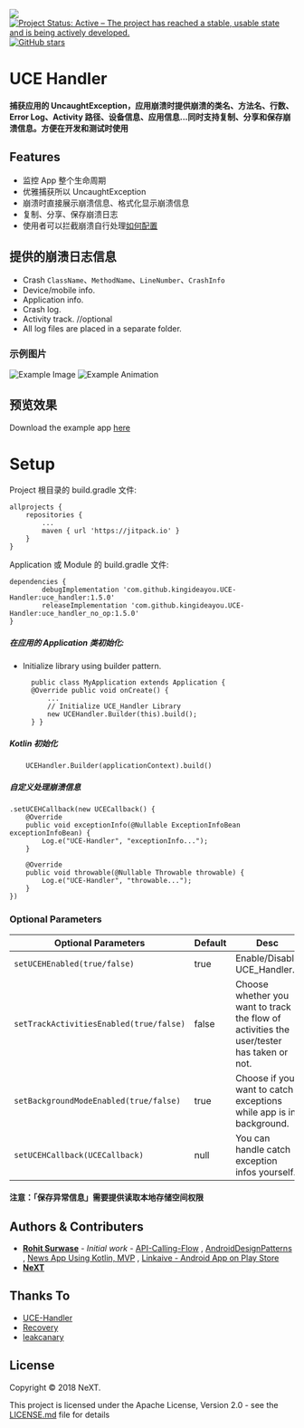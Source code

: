 [![](https://jitpack.io/v/kingideayou/UCE-Handler.svg)](https://jitpack.io/#RohitSurwase/UCE-Handler) [![Project Status: Active – The project has reached a stable, usable state and is being actively developed.](http://www.repostatus.org/badges/latest/active.svg)](http://www.repostatus.org/#active) [![GitHub stars](https://img.shields.io/github/stars/kingideayou/UCE-Handler.svg?style=social&label=Star)](https://GitHub.com/kingideayou/UCE-Handler/stargazers)

# UCE Handler
#### 捕获应用的 UncaughtException，应用崩溃时提供崩溃的类名、方法名、行数、Error Log、Activity 路径、设备信息、应用信息...同时支持复制、分享和保存崩溃信息。方便在开发和测试时使用

## Features
* 监控 App 整个生命周期
* 优雅捕获所以 UncaughtException
* 崩溃时直接展示崩溃信息、格式化显示崩溃信息
* 复制、分享、保存崩溃日志
* 使用者可以拦截崩溃自行处理[如何配置](#自定义处理崩溃信息)

## 提供的崩溃日志信息
* Crash `ClassName`、`MethodName`、`LineNumber`、`CrashInfo`
* Device/mobile info.
* Application info.
* Crash log.
* Activity track. //optional
* All log files are placed in a separate folder.

### 示例图片
![Example Image](http://ww1.sinaimg.cn/mw690/6db4aff6gy1fvn1nrp5qnj21905g0qse.jpg)
![Example Animation](http://ww1.sinaimg.cn/mw690/6db4aff6gy1fvmyplertdg20ew0pn1kx.gif)

## 预览效果
Download the example app [here](https://github.com/kingideayou/UCE-Handler/raw/master/DemoApk)

# Setup
Project 根目录的 build.gradle 文件:

	allprojects {
		repositories {
			...
			maven { url 'https://jitpack.io' }
		}
	}

Application 或 Module 的 build.gradle 文件:

	dependencies {
            debugImplementation 'com.github.kingideayou.UCE-Handler:uce_handler:1.5.0'
	        releaseImplementation 'com.github.kingideayou.UCE-Handler:uce_handler_no_op:1.5.0'
	}

##### 在应用的 Application 类初始化:
* Initialize library using builder pattern.

		public class MyApplication extends Application {
		@Override public void onCreate() {
			...
			// Initialize UCE_Handler Library
			new UCEHandler.Builder(this).build();
		} }

##### Kotlin 初始化

        UCEHandler.Builder(applicationContext).build()

##### 自定义处理崩溃信息

    .setUCEHCallback(new UCECallback() {
        @Override
        public void exceptionInfo(@Nullable ExceptionInfoBean exceptionInfoBean) {
            Log.e("UCE-Handler", "exceptionInfo...");
        }

        @Override
        public void throwable(@Nullable Throwable throwable) {
            Log.e("UCE-Handler", "throwable...");
        }
    })

### Optional Parameters

| Optional Parameters | Default | Desc |
| ------ | ------ | ------ |
| `setUCEHEnabled(true/false)` | true | Enable/Disable UCE_Handler. |
| `setTrackActivitiesEnabled(true/false)` | false | Choose whether you want to track the flow of activities the user/tester has taken or not. |
| `setBackgroundModeEnabled(true/false)` | true | Choose if you want to catch exceptions while app is in background. |
| `setUCEHCallback(UCECallback)` | null | You can handle catch exception infos yourself. |

#### 注意：「保存异常信息」需要提供读取本地存储空间权限

## Authors & Contributers

* [**Rohit Surwase**](https://github.com/RohitSurwase) - *Initial work* - [API-Calling-Flow](https://github.com/RohitSurwase/API-Calling-Flow) , [AndroidDesignPatterns](https://github.com/RohitSurwase/AndroidDesignPatterns) , [News App Using Kotlin, MVP](https://github.com/RohitSurwase/News-Kotlin-MVP) ,  [Linkaive - Android App on Play Store](https://play.google.com/store/apps/details?id=com.rohitss.saveme)
* [**NeXT**](https://juejin.im/user/55f4419360b28e983c150d0e)

## Thanks To
* [UCE-Handler](https://github.com/RohitSurwase/UCE-Handler)
* [Recovery](https://github.com/Sunzxyong/Recovery)
* [leakcanary](https://github.com/square/leakcanary)

## License
Copyright © 2018 NeXT.

This project is licensed under the Apache License, Version 2.0 - see the [LICENSE.md](LICENSE.md) file for details